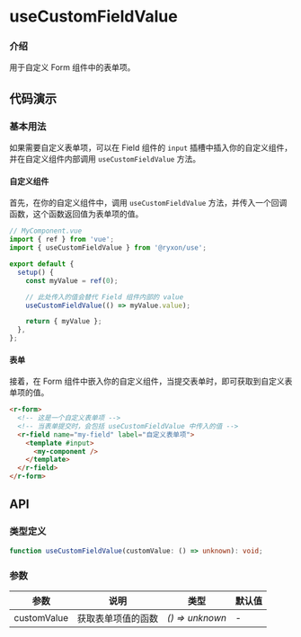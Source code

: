 # useCustomFieldValue

### 介绍

用于自定义 Form 组件中的表单项。

## 代码演示

### 基本用法

如果需要自定义表单项，可以在 Field 组件的 `input` 插槽中插入你的自定义组件，并在自定义组件内部调用 `useCustomFieldValue` 方法。

#### 自定义组件

首先，在你的自定义组件中，调用 `useCustomFieldValue` 方法，并传入一个回调函数，这个函数返回值为表单项的值。

```js
// MyComponent.vue
import { ref } from 'vue';
import { useCustomFieldValue } from '@ryxon/use';

export default {
  setup() {
    const myValue = ref(0);

    // 此处传入的值会替代 Field 组件内部的 value
    useCustomFieldValue(() => myValue.value);

    return { myValue };
  },
};
```

#### 表单

接着，在 Form 组件中嵌入你的自定义组件，当提交表单时，即可获取到自定义表单项的值。

```html
<r-form>
  <!-- 这是一个自定义表单项 -->
  <!-- 当表单提交时，会包括 useCustomFieldValue 中传入的值 -->
  <r-field name="my-field" label="自定义表单项">
    <template #input>
      <my-component />
    </template>
  </r-field>
</r-form>
```

## API

### 类型定义

```ts
function useCustomFieldValue(customValue: () => unknown): void;
```

### 参数

| 参数        | 说明               | 类型            | 默认值 |
| ----------- | ------------------ | --------------- | ------ |
| customValue | 获取表单项值的函数 | _() => unknown_ | -      |
